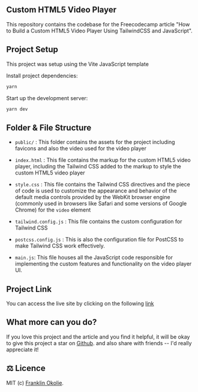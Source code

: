 ## Custom HTML5 Video Player

This repository contains the codebase for the Freecodecamp article "How to Build a Custom HTML5 Video Player Using TailwindCSS and JavaScript".

## Project Setup

This project was setup using the Vite JavaScript template

Install project dependencies:

```bash
yarn
```

Start up the development server:

```bash
yarn dev
```

## Folder & File Structure

- `public/` : This folder contains the assets for the project including favicons and also the video used for the video player

- `index.html` : This file contains the markup for the custom HTML5 video player, including the Tailwind CSS added to the markup to style the custom HTML5 video player

- `style.css` : This file contains the Tailwind CSS directives and the piece of code is used to customize the appearance and behavior of the default media controls provided by the WebKit browser engine (commonly used in browsers like Safari and some versions of Google Chrome) for the `video` element

- `tailwind.config.js` : This file contains the custom configuration for Tailwind CSS

- `postcss.config.js` : This is also the configuration file for PostCSS to make Tailwind CSS work effectively.

- `main.js`: This file houses all the JavaScript code responsible for implementing the custom features and functionality on the video player UI.

## Project Link

You can access the live site by clicking on the following [link](https://custom-html5-video-player5.netlify.app/)

## What more can you do?

If you love this project and the article and you find it helpful, it will be okay to give this project a star on [Github](https://github.com/DeveloperAspire/custom-html5-video-player). and also share with friends -- I'd really appreciate it!

## ⚖️ Licence

MIT (c) [Franklin Okolie](https://github.com/DeveloperAspire).